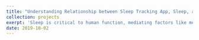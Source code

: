 ```yaml
---
title: "Understanding Relationship between Sleep Tracking App, Sleep, and Job Performance"
collection: projects
exerpt: 'Sleep is critical to human function, mediating factors like memory, mood, energy, and alertness. Although it is commonly conjectured that a good night’s sleep is important for job performance, this relationship has historically been hard to quantify due to the difficulty of capturing objective measures in real-world contexts. We present an observational study in which we tracked the sleep behaviors of 274 participants who used a mattress sensor. For a subset of that population including salespeople (N=15) and athletes (N=19), we also track job performance through daily sales statistics and game-day ratings.We show that cumulative sleep measures were significantly correlated with job performance metrics. When the averagesalesperson lost one hour of sleep daily for one week, the number of contracts they were able to establish decreased by 9% thenext day; when the average athlete lost the same amount of sleep throughout the week, their game grades dropped by 9.5%.Because objective job performance metrics can be difficult to collect in practice, we investigate the utility of passively sensed,timed smartphone interactions as a performance indicator. Using a generalized additive model with per-user random effects,we find that our instantiation of an app-based performance metric—interaction time—exhibits correlations with sleep history,time awake, and circadian rhythms. We also show that interaction time is correlated with athletic job performance (ρ=-0.296,p=0.0456), revealing an opportunity for researchers to assess cognition and productivity in a continuous, nonintrusive manner.'
date: 2019-10-02
---
```

